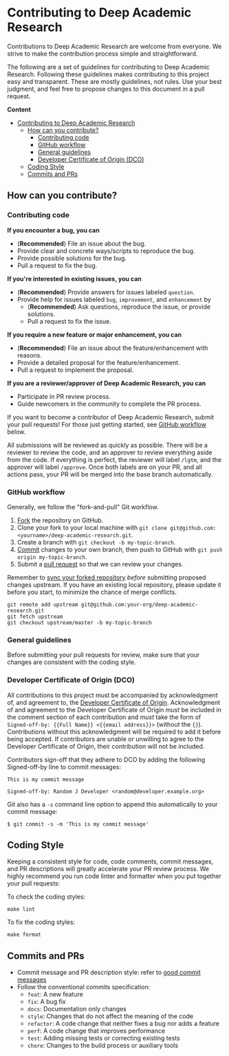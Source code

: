 # Contributing to Deep Academic Research

Contributions to Deep Academic Research are welcome from everyone. We strive to make the contribution process simple and straightforward.

The following are a set of guidelines for contributing to Deep Academic Research. Following these guidelines makes contributing to this project easy and transparent. These are mostly guidelines, not rules. Use your best judgment, and feel free to propose changes to this document in a pull request.

**Content**

- [Contributing to Deep Academic Research](#contributing-to-deep-academic-research)  
  - [How can you contribute?](#how-can-you-contribute)  
    - [Contributing code](#contributing-code)  
    - [GitHub workflow](#github-workflow)  
    - [General guidelines](#general-guidelines)  
    - [Developer Certificate of Origin (DCO)](#developer-certificate-of-origin-dco)  
  - [Coding Style](#coding-style)  
  - [Commits and PRs](#commits-and-prs)  

## How can you contribute?

### Contributing code

**If you encounter a bug, you can**

- (**Recommended**) File an issue about the bug.
- Provide clear and concrete ways/scripts to reproduce the bug.
- Provide possible solutions for the bug.
- Pull a request to fix the bug.

**If you're interested in existing issues, you can**

- (**Recommended**) Provide answers for issues labeled `question`.
- Provide help for issues labeled `bug`, `improvement`, and `enhancement` by
  - (**Recommended**) Ask questions, reproduce the issue, or provide solutions.
  - Pull a request to fix the issue.

**If you require a new feature or major enhancement, you can**

- (**Recommended**) File an issue about the feature/enhancement with reasons.
- Provide a detailed proposal for the feature/enhancement.
- Pull a request to implement the proposal.

**If you are a reviewer/approver of Deep Academic Research, you can**

- Participate in PR review process.
- Guide newcomers in the community to complete the PR process.

If you want to become a contributor of Deep Academic Research, submit your pull requests! For those just getting started, see [GitHub workflow](#github-workflow) below.

All submissions will be reviewed as quickly as possible.
There will be a reviewer to review the code, and an approver to review everything aside from the code.
If everything is perfect, the reviewer will label `/lgtm`, and the approver will label `/approve`.
Once both labels are on your PR, and all actions pass, your PR will be merged into the base branch automatically.

### GitHub workflow

Generally, we follow the "fork-and-pull" Git workflow.

1. [Fork](https://docs.github.com/en/github/getting-started-with-github/fork-a-repo) the repository on GitHub.
2. Clone your fork to your local machine with `git clone git@github.com:<yourname>/deep-academic-research.git`.
3. Create a branch with `git checkout -b my-topic-branch`.
4. [Commit](https://docs.github.com/en/github/collaborating-with-issues-and-pull-requests/committing-changes-to-a-pull-request-branch-created-from-a-fork) changes to your own branch, then push to GitHub with `git push origin my-topic-branch`.
5. Submit a [pull request](https://docs.github.com/en/github/collaborating-with-issues-and-pull-requests/about-pull-requests) so that we can review your changes.

Remember to [sync your forked repository](https://docs.github.com/en/github/getting-started-with-github/fork-a-repo#keep-your-fork-synced) _before_ submitting proposed changes upstream. If you have an existing local repository, please update it before you start, to minimize the chance of merge conflicts.

```shell
git remote add upstream git@github.com:your-org/deep-academic-research.git
git fetch upstream
git checkout upstream/master -b my-topic-branch
```

### General guidelines

Before submitting your pull requests for review, make sure that your changes are consistent with the coding style.

### Developer Certificate of Origin (DCO)

All contributions to this project must be accompanied by acknowledgment of, and agreement to, the [Developer Certificate of Origin](https://developercertificate.org/). Acknowledgment of and agreement to the Developer Certificate of Origin _must_ be included in the comment section of each contribution and _must_ take the form of `Signed-off-by: {{Full Name}} <{{email address}}>` (without the `{}`). Contributions without this acknowledgment will be required to add it before being accepted. If contributors are unable or unwilling to agree to the Developer Certificate of Origin, their contribution will not be included.

Contributors sign-off that they adhere to DCO by adding the following Signed-off-by line to commit messages:

```text
This is my commit message

Signed-off-by: Random J Developer <random@developer.example.org>
```

Git also has a `-s` command line option to append this automatically to your commit message:

```shell
$ git commit -s -m 'This is my commit message'
```

## Coding Style

Keeping a consistent style for code, code comments, commit messages, and PR descriptions will greatly accelerate your PR review process.
We highly recommend you run code linter and formatter when you put together your pull requests:

To check the coding styles:

```shell
make lint
```

To fix the coding styles:

```shell
make format
```

## Commits and PRs

- Commit message and PR description style: refer to [good commit messages](https://chris.beams.io/posts/git-commit)
- Follow the conventional commits specification:
  - `feat`: A new feature
  - `fix`: A bug fix
  - `docs`: Documentation only changes
  - `style`: Changes that do not affect the meaning of the code
  - `refactor`: A code change that neither fixes a bug nor adds a feature
  - `perf`: A code change that improves performance
  - `test`: Adding missing tests or correcting existing tests
  - `chore`: Changes to the build process or auxiliary tools
